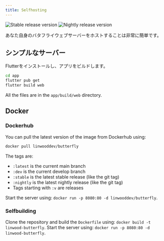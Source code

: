 ```yaml
---
title: Selfhosting
---
```


![Stable release version](https://img.shields.io/badge/dynamic/yaml?color=c4840d&label=Stable&query=%24.version&url=https%3A%2F%2Fraw.githubusercontent.com%2FLinwoodDev%2Fbutterfly%2Fstable%2Fapp%2Fpubspec.yaml&style=for-the-badge)
![Nightly release version](https://img.shields.io/badge/dynamic/yaml?color=f7d28c&label=Nightly&query=%24.version&url=https%3A%2F%2Fraw.githubusercontent.com%2FLinwoodDev%2Fbutterfly%2Fnightly%2Fapp%2Fpubspec.yaml&style=for-the-badge)

あなた自身のバタフライウェブサーバーをホストすることは非常に簡単です。

## シンプルなサーバー

Flutterをインストールし、アプリをビルドします。

```bash
cd app
flutter pub get
flutter build web
```

All the files are in the `app/build/web` directory.

## Docker

### Dockerhub

You can pull the latest version of the image from Dockerhub using:

```bash
docker pull linwooddev/butterfly
```

The tags are:

- `:latest` is the current main branch
- `:dev` is the current develop branch
- `:stable` is the latest stable release (like the git tag)
- `:nightly` is the latest nightly release (like the git tag)
- Tags starting with `:v` are releases

Start the server using: `docker run -p 8080:80 -d linwooddev/butterfly`.

### Selfbuilding

Clone the repository and build the `Dockerfile` using: `docker build -t linwood-butterfly`.
Start the server using: `docker run -p 8080:80 -d linwood-butterfly`.
